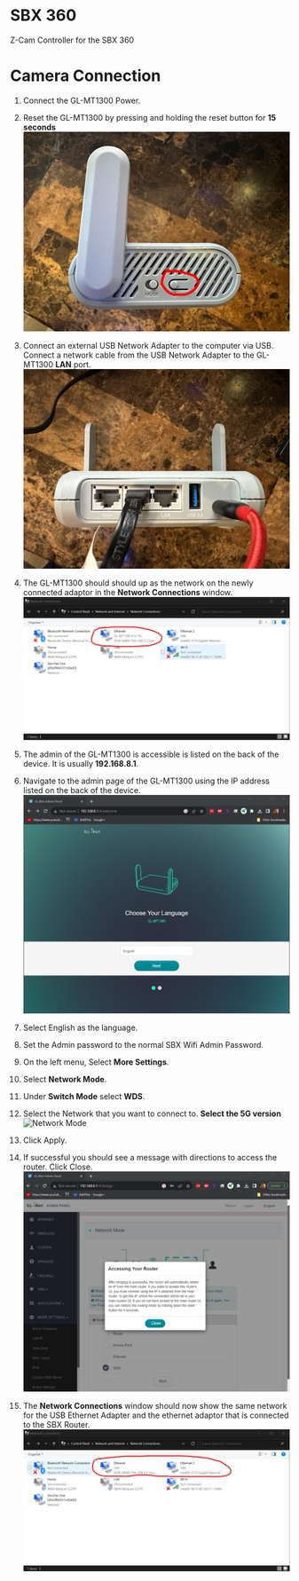 # SBX 360

Z-Cam Controller for the SBX 360

# Camera Connection

1. Connect the GL-MT1300 Power.

2. Reset the GL-MT1300 by pressing and holding the reset button for **15 seconds** 
![Reset the GL](documentation/resetButton.jpg)

3. Connect an external USB Network Adapter to the computer via USB. Connect a network cable from the USB Network Adapter to the GL-MT1300 **LAN** port.  ![Network Cable](documentation/networkCable.jpg)

4. The GL-MT1300 should should up as the network on the newly connected adaptor in the **Network Connections** window.  ![Network Connections](documentation/networkSettings.png)

5. The admin of the GL-MT1300 is accessible is listed on the back of the device. It is usually **192.168.8.1**.

6. Navigate to the admin page of the GL-MT1300 using the IP address listed on the back of the device.  ![GL Admin](documentation/admin1.png)
7. Select English as the language.
8. Set the Admin password to the normal SBX Wifi Admin Password. 
9. On the left menu, Select **More Settings**.
10. Select **Network Mode**.
11. Under **Switch Mode** select **WDS**. 
12. Select the Network that you want to connect to. **Select the 5G version**  ![Network Mode](documentation/networkMode.png)
13. Click Apply. 
14. If successful you should see a message with directions to access the router. Click Close. ![Network Mode](documentation/admin2.png)
15. The **Network Connections** window should now show the same network for the USB Ethernet Adapter and the ethernet adaptor that is connected to the SBX Router. ![Network Connections](documentation/networkSettings2.png)